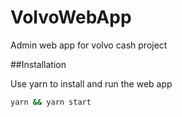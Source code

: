 # VolvoWebApp

Admin web app for volvo cash project

##Installation

Use yarn to install and run the web app

```bash
yarn && yarn start
```
